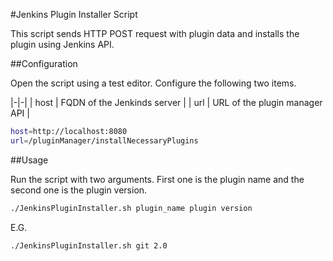 #Jenkins Plugin Installer Script

This script sends HTTP POST request with plugin data and installs the plugin using Jenkins API.

##Configuration

Open the script using a test editor. Configure the following two items.

|-|-|
| host | FQDN of the Jenkinds server |
| url | URL of the plugin manager API |

```sh
host=http://localhost:8080
url=/pluginManager/installNecessaryPlugins
```

##Usage

Run the script with two arguments. First one is the plugin name and the second one is the plugin version.

```sh
./JenkinsPluginInstaller.sh plugin_name plugin version
```

E.G.

```sh
./JenkinsPluginInstaller.sh git 2.0
```
